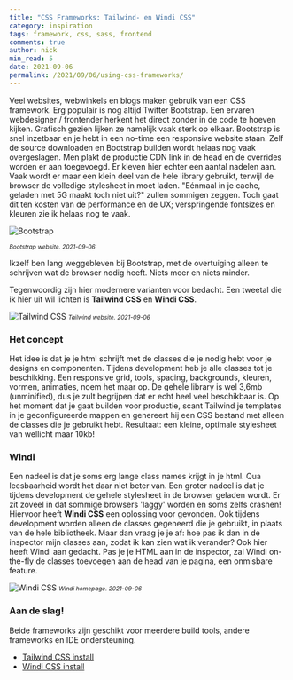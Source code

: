 ```yaml
---
title: "CSS Frameworks: Tailwind- en Windi CSS"
category: inspiration
tags: framework, css, sass, frontend
comments: true
author: nick
min_read: 5
date: 2021-09-06
permalink: /2021/09/06/using-css-frameworks/
---
```


<!-- Section: Intro -->

Veel websites, webwinkels en blogs maken gebruik van een CSS framework. Erg populair is nog altijd Twitter Bootstrap. Een ervaren webdesigner / frontender herkent het direct zonder in de code te hoeven kijken. Grafisch gezien lijken ze namelijk vaak sterk op elkaar. Bootstrap is snel inzetbaar en je hebt in een no-time een responsive website staan. Zelf de source downloaden en Bootstrap builden wordt helaas nog vaak overgeslagen. Men plakt de productie CDN link in de head en de overrides worden er aan toegevoegd. Er kleven hier echter een aantal nadelen aan. Vaak wordt er maar een klein deel van de hele library gebruikt, terwijl de browser de volledige stylesheet in moet laden. "Eénmaal in je cache, geladen met 5G maakt toch niet uit?" zullen sommigen zeggen. Toch gaat dit ten kosten van de performance en de UX; verspringende fontsizes en kleuren zie ik helaas nog te vaak. 

![Bootstrap](/assets/css-frameworks/bootstrap.png)

<i><span style="font-size: .75em;">Bootstrap website. 2021-09-06</span></i>

Ikzelf ben lang weggebleven bij Bootstrap, met de overtuiging alleen te schrijven wat de browser nodig heeft. Niets meer en niets minder. 

Tegenwoordig zijn hier modernere varianten voor bedacht. Een tweetal die ik hier uit wil lichten is **Tailwind CSS** en **Windi CSS**. 

![Tailwind CSS](/assets/css-frameworks/tailwindcss.png)
<i><span style="font-size: .75em;">Tailwind website. 2021-09-06</span></i>

### Het concept

Het idee is dat je je html schrijft met de classes die je nodig hebt voor je designs en componenten. Tijdens development heb je alle classes tot je beschikking. Een responsive grid, tools, spacing, backgrounds, kleuren, vormen, animaties, noem het maar op. De gehele library is wel 3,6mb (unminified), dus je zult begrijpen dat er echt heel veel beschikbaar is. Op het moment dat je gaat builden voor productie, scant Tailwind je templates in je geconfigureerde mappen en genereert hij een CSS bestand met alleen de classes die je gebruikt hebt. Resultaat: een kleine, optimale stylesheet van wellicht maar 10kb!

### Windi

Een nadeel is dat je soms erg lange class names krijgt in je html. Qua leesbaarheid wordt het daar niet beter van. Een groter nadeel is dat je tijdens development de gehele stylesheet in de browser geladen wordt. Er zit zoveel in dat sommige browsers 'laggy' worden en soms zelfs crashen! Hiervoor heeft **Windi CSS** een oplossing voor gevonden. Ook tijdens development worden alleen de classes gegeneerd die je gebruikt, in plaats van de hele bibliotheek. Maar dan vraag je je af: hoe pas ik dan in de inspector mijn classes aan, zodat ik kan zien wat ik verander? Ook hier heeft Windi aan gedacht. Pas je je HTML aan in de inspector, zal Windi on-the-fly de classes toevoegen aan de head van je pagina, een onmisbare feature.

![Windi CSS](/assets/css-frameworks/windi-css.png)
<i><span style="font-size: .75em;">Windi homepage. 2021-09-06</span></i>
### Aan de slag!

Beide frameworks zijn geschikt voor meerdere build tools, andere frameworks en IDE ondersteuning.

 - [Tailwind CSS install](https://tailwindcss.com/docs/installation)
 - [Windi CSS install](https://windicss.org/guide/installation.html)

